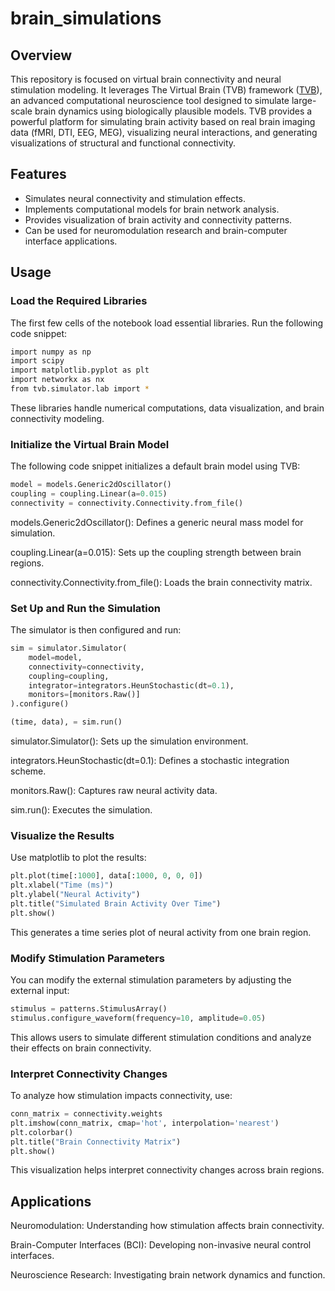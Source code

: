 # brain_simulations

## Overview

This repository is focused on virtual brain connectivity and neural stimulation modeling. It leverages The Virtual Brain (TVB) framework ([TVB](https://www.thevirtualbrain.org/tvb/zwei/home)), an advanced computational neuroscience tool designed to simulate large-scale brain dynamics using biologically plausible models. TVB provides a powerful platform for simulating brain activity based on real brain imaging data (fMRI, DTI, EEG, MEG), visualizing neural interactions, and generating visualizations of structural and functional connectivity.

## Features

- Simulates neural connectivity and stimulation effects.
- Implements computational models for brain network analysis.
- Provides visualization of brain activity and connectivity patterns.
- Can be used for neuromodulation research and brain-computer interface applications.

## Usage

### Load the Required Libraries
The first few cells of the notebook load essential libraries. Run the following code snippet:
```bash
import numpy as np
import scipy
import matplotlib.pyplot as plt
import networkx as nx
from tvb.simulator.lab import *
```
These libraries handle numerical computations, data visualization, and brain connectivity modeling.

### Initialize the Virtual Brain Model
The following code snippet initializes a default brain model using TVB:
```python
model = models.Generic2dOscillator()
coupling = coupling.Linear(a=0.015)
connectivity = connectivity.Connectivity.from_file()
```
models.Generic2dOscillator(): Defines a generic neural mass model for simulation.

coupling.Linear(a=0.015): Sets up the coupling strength between brain regions.

connectivity.Connectivity.from_file(): Loads the brain connectivity matrix.

### Set Up and Run the Simulation

The simulator is then configured and run:
```python
sim = simulator.Simulator(
    model=model,
    connectivity=connectivity,
    coupling=coupling,
    integrator=integrators.HeunStochastic(dt=0.1),
    monitors=[monitors.Raw()]
).configure()

(time, data), = sim.run()
```
simulator.Simulator(): Sets up the simulation environment.

integrators.HeunStochastic(dt=0.1): Defines a stochastic integration scheme.

monitors.Raw(): Captures raw neural activity data.

sim.run(): Executes the simulation.

### Visualize the Results

Use matplotlib to plot the results:
```python
plt.plot(time[:1000], data[:1000, 0, 0, 0])
plt.xlabel("Time (ms)")
plt.ylabel("Neural Activity")
plt.title("Simulated Brain Activity Over Time")
plt.show()
 ```
This generates a time series plot of neural activity from one brain region.

### Modify Stimulation Parameters

You can modify the external stimulation parameters by adjusting the external input:
```python
stimulus = patterns.StimulusArray()
stimulus.configure_waveform(frequency=10, amplitude=0.05)
 ```
This allows users to simulate different stimulation conditions and analyze their effects on brain connectivity.

### Interpret Connectivity Changes

To analyze how stimulation impacts connectivity, use:
```python
conn_matrix = connectivity.weights
plt.imshow(conn_matrix, cmap='hot', interpolation='nearest')
plt.colorbar()
plt.title("Brain Connectivity Matrix")
plt.show()
```
This visualization helps interpret connectivity changes across brain regions.

## Applications

Neuromodulation: Understanding how stimulation affects brain connectivity.

Brain-Computer Interfaces (BCI): Developing non-invasive neural control interfaces.

Neuroscience Research: Investigating brain network dynamics and function.
